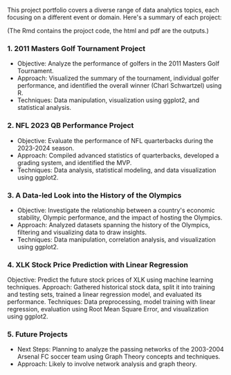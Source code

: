 This project portfolio covers a diverse range of data analytics topics, each focusing on a different event or domain. Here's a summary of each project:

(The Rmd contains the projoct code, the html and pdf are the outputs.)

### 1. 2011 Masters Golf Tournament Project
- Objective: Analyze the performance of golfers in the 2011 Masters Golf Tournament.
- Approach: Visualized the summary of the tournament, individual golfer performance, and identified the overall winner (Charl Schwartzel) using R.
- Techniques: Data manipulation, visualization using ggplot2, and statistical analysis.
  
### 2. NFL 2023 QB Performance Project
- Objective: Evaluate the performance of NFL quarterbacks during the 2023-2024 season.
- Approach: Compiled advanced statistics of quarterbacks, developed a grading system, and identified the MVP.
- Techniques: Data analysis, statistical modeling, and data visualization using ggplot2.
  
### 3. A Data-led Look into the History of the Olympics
- Objective: Investigate the relationship between a country's economic stability, Olympic performance, and the impact of hosting the Olympics.
- Approach: Analyzed datasets spanning the history of the Olympics, filtering and visualizing data to draw insights.
- Techniques: Data manipulation, correlation analysis, and visualization using ggplot2.

### 4. XLK Stock Price Prediction with Linear Regression
Objective: Predict the future stock prices of XLK using machine learning techniques.
Approach: Gathered historical stock data, split it into training and testing sets, trained a linear regression model, and evaluated its performance.
Techniques: Data preprocessing, model training with linear regression, evaluation using Root Mean Square Error, and visualization using ggplot2.
  
### 5. Future Projects
- Next Steps: Planning to analyze the passing networks of the 2003-2004 Arsenal FC soccer team using Graph Theory concepts and techniques.
- Approach: Likely to involve network analysis and graph theory.
